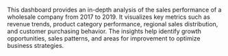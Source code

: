 
This dashboard provides an in-depth analysis of the sales performance of a wholesale company from 2017 to 2019. 
It visualizes key metrics such as revenue trends, product category performance, regional sales distribution, 
and customer purchasing behavior. The insights help identify growth opportunities, 
sales patterns, and areas for improvement to optimize business strategies.
